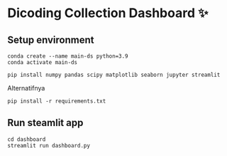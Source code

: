 # Dicoding Collection Dashboard ✨

## Setup environment
```
conda create --name main-ds python=3.9
conda activate main-ds
```

```
pip install numpy pandas scipy matplotlib seaborn jupyter streamlit
```

Alternatifnya
```
pip install -r requirements.txt
```

## Run steamlit app
```
cd dashboard
streamlit run dashboard.py
```


